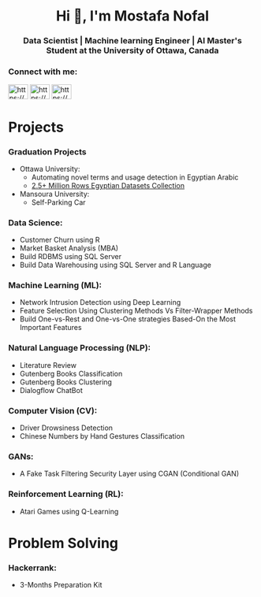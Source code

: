 <h1 align="center">Hi 👋, I'm Mostafa Nofal</h1>
<h3 align="center"> Data Scientist | Machine learning Engineer | AI Master's Student at the University of Ottawa, Canada</h3>

<h3 align="left">Connect with me:</h3>
<p align="left">
<a href="https://bit.ly/MostafaNofalLinkedin" target="blank"><img align="center" src="https://raw.githubusercontent.com/rahuldkjain/github-profile-readme-generator/master/src/images/icons/Social/linked-in-alt.svg" alt="https://bit.ly/MostafaNofalLinkedin" height="30" width="40" /></a>
<a href="https://bit.ly/MostafaNofalKaggle" target="blank"><img align="center" src="https://raw.githubusercontent.com/rahuldkjain/github-profile-readme-generator/master/src/images/icons/Social/kaggle.svg" alt="https://bit.ly/MostafaNofalKaggle" height="30" width="40" /></a>
<a href="https://bit.ly/MostafaNofalHackerrank" target="blank"><img align="center" src="https://raw.githubusercontent.com/rahuldkjain/github-profile-readme-generator/master/src/images/icons/Social/hackerrank.svg" alt="https://bit.ly/MostafaNofalHackerrank" height="30" width="40" /></a>
</p>

# Projects
### Graduation Projects

- Ottawa University:
  - Automating novel terms and usage detection in Egyptian Arabic
  - [2.5+ Million Rows Egyptian Datasets Collection](https://github.com/Mostafanofal453/2.5-Million-Rows-Egyptian-Datasets-Collection)
- Mansoura University:
  - Self-Parking Car

### Data Science:

- Customer Churn using R
- Market Basket Analysis (MBA)
- Build RDBMS using SQL Server
- Build Data Warehousing using SQL Server and R Language

### Machine Learning (ML):
- Network Intrusion Detection using Deep Learning
- Feature Selection Using Clustering Methods Vs Filter-Wrapper Methods
- Build One-vs-Rest and One-vs-One strategies Based-On the Most Important Features

### Natural Language Processing (NLP):
- Literature Review
- Gutenberg Books Classification
- Gutenberg Books Clustering
- Dialogflow ChatBot

### Computer Vision (CV):
- Driver Drowsiness Detection
- Chinese Numbers by Hand Gestures Classification

### GANs:
- A Fake Task Filtering Security Layer using CGAN (Conditional GAN)

### Reinforcement Learning (RL):
- Atari Games using Q-Learning

# Problem Solving
### Hackerrank:
- 3-Months Preparation Kit

  
